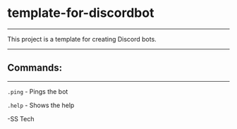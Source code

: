 # template-for-discordbot


----------------------------------------------------------------------
This project is a template for creating Discord bots.

----------------------------------------------------------------------

## Commands:

----------------------------------------------------------------------
`.ping` - Pings the bot 

`.help` - Shows the help

-SS Tech